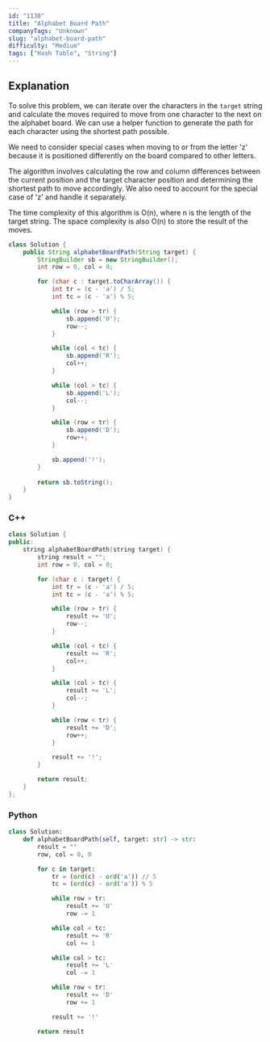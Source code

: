 ```yaml
---
id: "1138"
title: "Alphabet Board Path"
companyTags: "Unknown"
slug: "alphabet-board-path"
difficulty: "Medium"
tags: ["Hash Table", "String"]
---
```


## Explanation

To solve this problem, we can iterate over the characters in the `target` string and calculate the moves required to move from one character to the next on the alphabet board. We can use a helper function to generate the path for each character using the shortest path possible.

We need to consider special cases when moving to or from the letter 'z' because it is positioned differently on the board compared to other letters. 

The algorithm involves calculating the row and column differences between the current position and the target character position and determining the shortest path to move accordingly. We also need to account for the special case of 'z' and handle it separately.

The time complexity of this algorithm is O(n), where n is the length of the target string. The space complexity is also O(n) to store the result of the moves.
```java
class Solution {
    public String alphabetBoardPath(String target) {
        StringBuilder sb = new StringBuilder();
        int row = 0, col = 0;

        for (char c : target.toCharArray()) {
            int tr = (c - 'a') / 5;
            int tc = (c - 'a') % 5;

            while (row > tr) {
                sb.append('U');
                row--;
            }

            while (col < tc) {
                sb.append('R');
                col++;
            }

            while (col > tc) {
                sb.append('L');
                col--;
            }

            while (row < tr) {
                sb.append('D');
                row++;
            }

            sb.append('!');
        }
        
        return sb.toString();
    }
}
```

### C++
```cpp
class Solution {
public:
    string alphabetBoardPath(string target) {
        string result = "";
        int row = 0, col = 0;

        for (char c : target) {
            int tr = (c - 'a') / 5;
            int tc = (c - 'a') % 5;

            while (row > tr) {
                result += 'U';
                row--;
            }

            while (col < tc) {
                result += 'R';
                col++;
            }

            while (col > tc) {
                result += 'L';
                col--;
            }

            while (row < tr) {
                result += 'D';
                row++;
            }

            result += '!';
        }

        return result;
    }
};
```

### Python
```python
class Solution:
    def alphabetBoardPath(self, target: str) -> str:
        result = ""
        row, col = 0, 0

        for c in target:
            tr = (ord(c) - ord('a')) // 5
            tc = (ord(c) - ord('a')) % 5

            while row > tr:
                result += 'U'
                row -= 1

            while col < tc:
                result += 'R'
                col += 1

            while col > tc:
                result += 'L'
                col -= 1

            while row < tr:
                result += 'D'
                row += 1

            result += '!'

        return result
```